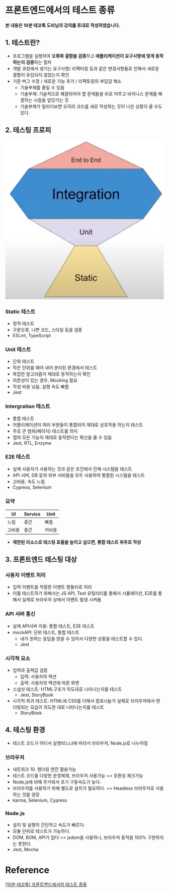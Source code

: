 

# 프론트엔드에서의 테스트 종류

**본 내용은 10분 테코톡 도비님의 강의를 토대로 작성하였습니다.**



## 1. 테스트란?

* 프로그램을 실행하여 **오류화 결함을 검증**하고 **애플리케이션이 요구사항에 맞게 동작하는지 검증**하는 절차
* 개발 과정에서 생기는 요구사항/ 리팩터링 등과 같은 변경사항들로 인해서 새로운 결함이 유입되지 않았는지 확인
* 기존 버그 수정 / 새로운 기능 추가 / 리팩토링의 부담감 해소
  * 기술부채를 줄일 수 있음
  * 기술부채: 기술적으로 해결되어야 할 문제들을 뒤로 미루고 비지니스 문제를 해결하는 시점을 앞당기는 것
  * 기술부채가 밀리다보면 오히려 코드를 새로 작성하는 것이 나은 상황이 올 수도 있다.



## 2. 테스팅 프로피

![tdd2-1](images/tdd2-1.png)

### Static 테스트

* 정적 테스트
* 구문오류, 나쁜 코드, 스타일 등을 검증
* ESLint, TypeScript



### Unit 테스트

* 단위 테스트
* 작은 단위를 떼어 내어 분리된 환경에서 테스트
* 복잡한 알고리즘이 제대로 동작하는지 확인
* 의존성이 있는 경우, Mocking 필요
* 작성 비용 낮음, 실행 속도 빠름
* Jest



### Intergration 테스트

* 통합 테스트
* 어플리케이션이 여러 부분들이 통합되어 제대로 상호작용 하는지 테스트
* 주로 큰 범위(페이지) 테스트를 의미
* 앱의 모든 기능이 제대로 동작한다는 확신을 줄 수 있음
* Jest, RTL, Enzyme



### E2E 테스트

* 실제 사용자가 사용하는 것과 같은 조건에서 전체 시스템을 테스트
* API 서버, DB 등의 외부 서비들을 모두 사용하여 통합된 시스템을 테스트
* 고비용, 속도 느림
* Cypress, Selenium



### 요약

| UI     | **Service** | **Unit** |
| ------ | ----------- | -------- |
| 느림   | 중간        | 빠름     |
| 고비용 | 중간        | 저비용   |

* **제한된 리소스로 테스팅 효율을 높이고 싶으면, 통합 테스트 위주로 작성**



## 3. 프론트엔드 테스팅 대상

### 사용자 이벤트 처리

* 입력 이벤트를 적절한 이벤트 핸들러로 처리
* 이를 테스트하기 위해서는 JS API, Test 유틸리티를 통해서 시뮬레이션, E2E를 통해서 실제로 브라우저 상에서 이벤트 발생 시켜봄



### API 서버 통신

* 실제 API서버 이용: 통합 테스트, E2E 테스트
* mockAPI: 단위 테스트, 통합 테스트
  * 내가 원하는 응답을 받을 수 있어서 다양한 상황을 테스트할 수 있다.
  * Jest



### 시각적 요소

* 입력과 출력값 검증
  * 입력: 사용자의 액션
  * 출력: 사용자의 액션에 따른 화면
* 스냅샷 테스트: HTML구조가 의도대로 나타나는지를 테스트
  * Jest, StoryBook
* 시각적 회귀 테스트: HTML에 CSS를 더해서 컴포너늩가 실제로 브라우저에서 렌더링되는 모습이 의도한 대로 나타나는지를 테스트
  * StoryBook



## 4. 테스팅 환경

* 테스트 코드가 어디서 실행되느냐에 따라서 브라우저, Node.js로 나누어짐



### 브라우저

* 네트워크 10. 렌더링 엔진 활용가능
* 테스트 코드를 다양한 운영체제, 브라우저 사용가능 => 호환성 체크가능
* Node.js에 비해 무거워서 초기 구동속도가 늦다.
* 브라우저를 사용하기 위해 별도로 설치가 필요하다. => Headless 브라우저로 사용하는 것을 권장
* karma, Selenium, Cypress



### Node.js

* 설치 및 실행이 간단하고 속도가 빠르다.
* 모듈 단위로 테스트가 가능하다.
* DOM, BOM, API가 없다 => jsdom을 사용하나, 브라우저 동작을 100% 구현하지는 못한다.
* Jest, Mocha

# Reference

[[10분 테코톡] 프론트엔드에서의 테스트 종류](https://www.youtube.com/watch?v=pkYUcKWOqPs&list=PLgXGHBqgT2TvpJ_p9L_yZKPifgdBOzdVH&index=3)